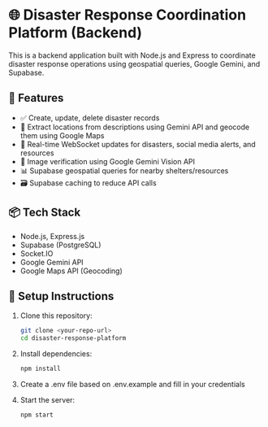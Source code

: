 # 🌐 Disaster Response Coordination Platform (Backend)

This is a backend application built with Node.js and Express to coordinate disaster response operations using geospatial queries, Google Gemini, and Supabase.

## 🚀 Features
- ✅ Create, update, delete disaster records
- 📍 Extract locations from descriptions using Gemini API and geocode them using Google Maps
- 📡 Real-time WebSocket updates for disasters, social media alerts, and resources
- 🧠 Image verification using Google Gemini Vision API
- 📊 Supabase geospatial queries for nearby shelters/resources
- 🗃️ Supabase caching to reduce API calls

## 📦 Tech Stack
- Node.js, Express.js
- Supabase (PostgreSQL)
- Socket.IO
- Google Gemini API
- Google Maps API (Geocoding)

## 🔧 Setup Instructions

1. Clone this repository:
   ```bash
   git clone <your-repo-url>
   cd disaster-response-platform
   
3. Install dependencies:
    ```bash
   npm install

3. Create a .env file based on .env.example and fill in your credentials

4. Start the server:
   ```bash
   npm start



